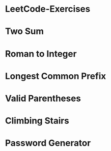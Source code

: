 # LeetCode-Exercises

# Two Sum
# Roman to Integer
# Longest Common Prefix
# Valid Parentheses
# Climbing Stairs
# Password Generator


